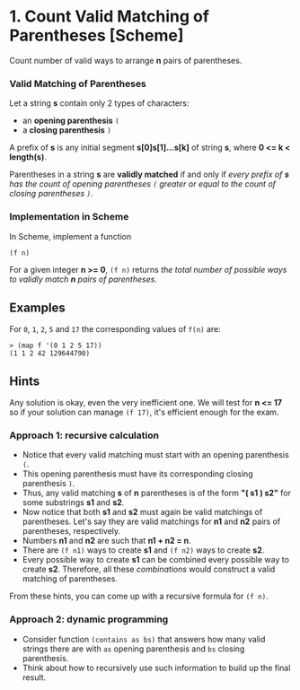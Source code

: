 # 1. Count Valid Matching of Parentheses [Scheme]

Count number of valid ways to arrange **n** pairs of parentheses.

### Valid Matching of Parentheses

Let a string **s** contain only 2 types of characters:
* an **opening parenthesis** `(`
* a **closing parenthesis** `)`

A prefix of **s** is any initial segment **s[0]s[1]...s[k]** of string **s**, where **0 <= k < length(s)**.

Parentheses in a string **s** are **validly matched** if and only if
*every prefix of **s** has the count of opening parentheses `(` greater or equal to the count of closing parentheses `)`*.

### Implementation in Scheme

In Scheme, implement a function
```scheme
(f n)
``` 
For a given integer **n >= 0**, `(f n)` returns *the total number of possible ways to validly match **n** pairs of parentheses*.

## Examples
For `0`, `1`, `2`, `5` and `17` the corresponding values of `f(n)` are:
```
> (map f '(0 1 2 5 17))
(1 1 2 42 129644790)
```

## Hints

Any solution is okay, even the very inefficient one.
We will test for **n <= 17** so if your solution can manage `(f 17)`, it's efficient enough for the exam.

### Approach 1: recursive calculation
* Notice that every valid matching must start with an opening parenthesis `(`.
* This opening parenthesis must have its corresponding closing parenthesis `)`.
* Thus, any valid matching **s** of **n** parentheses is of the form **"( s1 ) s2"** for some substrings **s1** and **s2**.
* Now notice that both **s1** and **s2** must again be valid matchings of parentheses.
Let's say they are valid matchings for **n1** and **n2** pairs of parentheses, respectively.
* Numbers **n1** and **n2** are such that **n1 + n2 = n**.
* There are `(f n1)` ways to create **s1** and `(f n2)` ways to create **s2**.
* Every possible way to create **s1**  can be combined every possible way to create **s2**.
Therefore, all these *combinations* would construct a valid matching of parentheses.

From these hints, you can come up with a recursive formula for `(f n)`.

### Approach 2: dynamic programming
* Consider function
`(contains as bs)`
that answers how many valid strings there are with `as` opening parenthesis and `bs` closing parenthesis.
* Think about how to recursively use such information to build up the final result.

